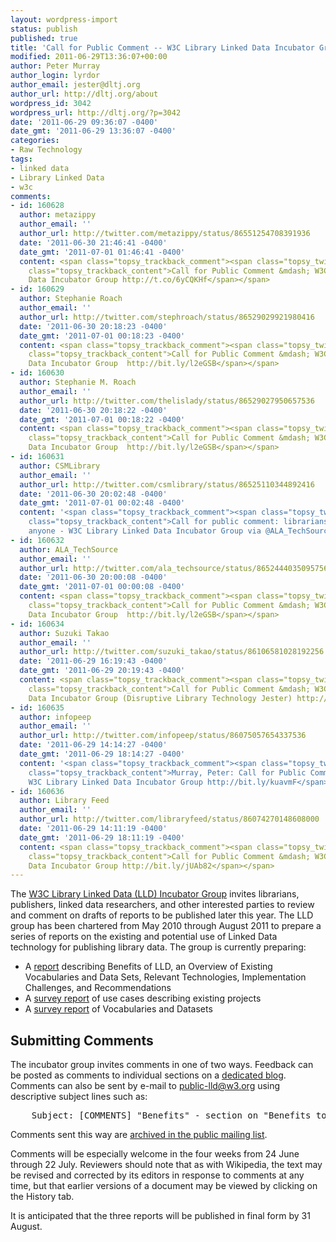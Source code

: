 ```yaml
---
layout: wordpress-import
status: publish
published: true
title: 'Call for Public Comment -- W3C Library Linked Data Incubator Group'
modified: 2011-06-29T13:36:07+00:00
author: Peter Murray
author_login: lyrdor
author_email: jester@dltj.org
author_url: http://dltj.org/about
wordpress_id: 3042
wordpress_url: http://dltj.org/?p=3042
date: '2011-06-29 09:36:07 -0400'
date_gmt: '2011-06-29 13:36:07 -0400'
categories:
- Raw Technology
tags:
- linked data
- Library Linked Data
- w3c
comments:
- id: 160628
  author: metazippy
  author_email: ''
  author_url: http://twitter.com/metazippy/status/86551254708391936
  date: '2011-06-30 21:46:41 -0400'
  date_gmt: '2011-07-01 01:46:41 -0400'
  content: <span class="topsy_trackback_comment"><span class="topsy_twitter_username"><span
    class="topsy_trackback_content">Call for Public Comment &mdash; W3C Library Linked
    Data Incubator Group http://t.co/6yCQKHf</span></span>
- id: 160629
  author: Stephanie Roach
  author_email: ''
  author_url: http://twitter.com/stephroach/status/86529029921980416
  date: '2011-06-30 20:18:23 -0400'
  date_gmt: '2011-07-01 00:18:23 -0400'
  content: <span class="topsy_trackback_comment"><span class="topsy_twitter_username"><span
    class="topsy_trackback_content">Call for Public Comment &mdash; W3C Library Linked
    Data Incubator Group  http://bit.ly/l2eGSB</span></span>
- id: 160630
  author: Stephanie M. Roach
  author_email: ''
  author_url: http://twitter.com/thelislady/status/86529027950657536
  date: '2011-06-30 20:18:22 -0400'
  date_gmt: '2011-07-01 00:18:22 -0400'
  content: <span class="topsy_trackback_comment"><span class="topsy_twitter_username"><span
    class="topsy_trackback_content">Call for Public Comment &mdash; W3C Library Linked
    Data Incubator Group  http://bit.ly/l2eGSB</span></span>
- id: 160631
  author: CSMLibrary
  author_email: ''
  author_url: http://twitter.com/csmlibrary/status/86525110344892416
  date: '2011-06-30 20:02:48 -0400'
  date_gmt: '2011-07-01 00:02:48 -0400'
  content: '<span class="topsy_trackback_comment"><span class="topsy_twitter_username"><span
    class="topsy_trackback_content">Call for public comment: librarians, publishers,
    anyone - W3C Library Linked Data Incubator Group via @ALA_TechSource http://t.co/LHTR9pA</span></span>'
- id: 160632
  author: ALA_TechSource
  author_email: ''
  author_url: http://twitter.com/ala_techsource/status/86524440350957569
  date: '2011-06-30 20:00:08 -0400'
  date_gmt: '2011-07-01 00:00:08 -0400'
  content: <span class="topsy_trackback_comment"><span class="topsy_twitter_username"><span
    class="topsy_trackback_content">Call for Public Comment &mdash; W3C Library Linked
    Data Incubator Group  http://bit.ly/l2eGSB</span></span>
- id: 160634
  author: Suzuki Takao
  author_email: ''
  author_url: http://twitter.com/suzuki_takao/status/86106581028192256
  date: '2011-06-29 16:19:43 -0400'
  date_gmt: '2011-06-29 20:19:43 -0400'
  content: <span class="topsy_trackback_comment"><span class="topsy_twitter_username"><span
    class="topsy_trackback_content">Call for Public Comment &mdash; W3C Library Linked
    Data Incubator Group (Disruptive Library Technology Jester) http://bit.ly/lR871l</span></span>
- id: 160635
  author: infopeep
  author_email: ''
  author_url: http://twitter.com/infopeep/status/86075057654337536
  date: '2011-06-29 14:14:27 -0400'
  date_gmt: '2011-06-29 18:14:27 -0400'
  content: '<span class="topsy_trackback_comment"><span class="topsy_twitter_username"><span
    class="topsy_trackback_content">Murray, Peter: Call for Public Comment &mdash;
    W3C Library Linked Data Incubator Group http://bit.ly/kuavmF</span></span>'
- id: 160636
  author: Library Feed
  author_email: ''
  author_url: http://twitter.com/libraryfeed/status/86074270148608000
  date: '2011-06-29 14:11:19 -0400'
  date_gmt: '2011-06-29 18:11:19 -0400'
  content: <span class="topsy_trackback_comment"><span class="topsy_twitter_username"><span
    class="topsy_trackback_content">Call for Public Comment &mdash; W3C Library Linked
    Data Incubator Group http://bit.ly/jUAb82</span></span>
---
```

<p>The <a href="http://www.w3.org/2005/Incubator/lld/" title="W3C Library Linked Data  Incubator Group">W3C Library Linked Data (LLD) Incubator Group</a> invites librarians, publishers, linked data researchers, and other interested parties to review and comment on drafts of reports to be published later this year. The LLD group has been chartered from May 2010 through August 2011 to prepare a series of reports on the existing and potential use of Linked Data technology for publishing library data. The group is currently preparing:</p>
<ul type="disc">
<li>A <a href="http://www.w3.org/2005/Incubator/lld/wiki/DraftReportWithTransclusion" title="Draft Report With Transclusion - Library Linked Data">report</a> describing Benefits of LLD, an Overview of Existing Vocabularies and Data Sets, Relevant Technologies, Implementation Challenges, and Recommendations </li>
<li>A <a href="http://www.w3.org/2005/Incubator/lld/wiki/UseCaseReport" title="Use Case Report - Library Linked Data">survey report</a> of use cases describing existing projects</li>
<li>A <a href="http://www.w3.org/2005/Incubator/lld/wiki/Vocabulary_and_Dataset" title="Vocabulary and Dataset - Library Linked Data">survey report</a> of Vocabularies and Datasets</li>
</ul>
<h2>Submitting Comments</h2>
<p>The incubator group invites comments in one of two ways. Feedback can be posted as comments to individual sections on a <a href="http://blogs.ukoln.ac.uk/w3clld/" title="W3C Library Linked Data Public Comments">dedicated blog</a>.  Comments can also be sent by e-mail to <a href="mailto:public-lld@w3.org">public-lld@w3.org</a> using descriptive subject lines such as:</p>
<pre>    Subject: [COMMENTS] "Benefits" - section on "Benefits to Developers"</pre>
<p>Comments sent this way are <a href="http://lists.w3.org/Archives/Public/public-lld/" title="public-lld@w3.org Mail Archives">archived in the public mailing list</a>. </p>
<p>Comments will be especially welcome in the four weeks from 24 June through 22 July. Reviewers should note that as with Wikipedia, the text may be revised and corrected by its editors in response to comments at any time, but that earlier versions of a document may be viewed by clicking on the History tab.</p>
<p>It is anticipated that the three reports will be published in final form by 31 August.</p>
